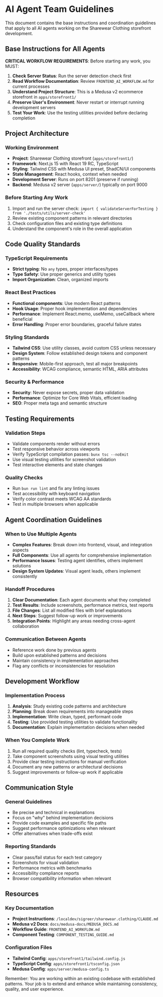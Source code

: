 # AI Agent Team Guidelines

This document contains the base instructions and coordination guidelines that apply to all AI agents working on the Sharewear Clothing storefront development.

## Base Instructions for All Agents

**CRITICAL WORKFLOW REQUIREMENTS**: Before starting any work, you MUST:

1. **Check Server Status**: Run the server detection check first
2. **Read Workflow Documentation**: Review `FRONTEND_AI_WORKFLOW.md` for current processes
3. **Understand Project Structure**: This is a Medusa v2 ecommerce storefront in `apps/storefront1/`
4. **Preserve User's Environment**: Never restart or interrupt running development servers
5. **Test Your Work**: Use the testing utilities provided before declaring completion

## Project Architecture

### Working Environment
- **Project**: Sharewear Clothing storefront (`apps/storefront1/`)
- **Framework**: Next.js 15 with React 19 RC, TypeScript
- **Styling**: Tailwind CSS with Medusa UI preset, ShadCN/UI components
- **State Management**: React hooks, context when needed
- **Development Server**: Runs on port 8201 (preserve if running)
- **Backend**: Medusa v2 server (`apps/server/`) typically on port 9000

### Before Starting Any Work
1. Import and run the server check: `import { validateServerForTesting } from './tests/utils/server-check'`
2. Review existing component patterns in relevant directories
3. Check configuration files and existing type definitions
4. Understand the component's role in the overall application

## Code Quality Standards

### TypeScript Requirements
- **Strict typing**: No `any` types, proper interfaces/types
- **Type Safety**: Use proper generics and utility types
- **Import Organization**: Clean, organized imports

### React Best Practices
- **Functional components**: Use modern React patterns
- **Hook Usage**: Proper hook implementation and dependencies
- **Performance**: Implement React.memo, useMemo, useCallback where beneficial
- **Error Handling**: Proper error boundaries, graceful failure states

### Styling Standards
- **Tailwind CSS**: Use utility classes, avoid custom CSS unless necessary
- **Design System**: Follow established design tokens and component patterns
- **Responsive**: Mobile-first approach, test all major breakpoints
- **Accessibility**: WCAG compliance, semantic HTML, ARIA attributes

### Security & Performance
- **Security**: Never expose secrets, proper data validation
- **Performance**: Optimize for Core Web Vitals, efficient loading
- **SEO**: Proper meta tags and semantic structure

## Testing Requirements

### Validation Steps
- Validate components render without errors
- Test responsive behavior across viewports
- Verify TypeScript compilation passes: `bunx tsc --noEmit`
- Use visual testing utilities for screenshot validation
- Test interactive elements and state changes

### Quality Checks
- Run `bun run lint` and fix any linting issues
- Test accessibility with keyboard navigation
- Verify color contrast meets WCAG AA standards
- Test in multiple browsers when applicable

## Agent Coordination Guidelines

### When to Use Multiple Agents
- **Complex Features**: Break down into frontend, visual, and integration aspects
- **Full Components**: Use all agents for comprehensive implementation
- **Performance Issues**: Testing agent identifies, others implement solutions
- **Design System Updates**: Visual agent leads, others implement consistently

### Handoff Procedures
1. **Clear Documentation**: Each agent documents what they completed
2. **Test Results**: Include screenshots, performance metrics, test reports
3. **File Changes**: List all modified files with brief explanations
4. **Next Steps**: Suggest follow-up work or improvements
5. **Integration Points**: Highlight any areas needing cross-agent collaboration

### Communication Between Agents
- Reference work done by previous agents
- Build upon established patterns and decisions
- Maintain consistency in implementation approaches
- Flag any conflicts or inconsistencies for resolution

## Development Workflow

### Implementation Process
1. **Analysis**: Study existing code patterns and architecture
2. **Planning**: Break down requirements into manageable steps
3. **Implementation**: Write clean, typed, performant code
4. **Testing**: Use provided testing utilities to validate functionality
5. **Documentation**: Explain implementation decisions when needed

### When You Complete Work
1. Run all required quality checks (lint, typecheck, tests)
2. Take component screenshots using visual testing utilities
3. Provide clear testing instructions for manual verification
4. Document any new patterns or architectural decisions
5. Suggest improvements or follow-up work if applicable

## Communication Style

### General Guidelines
- Be precise and technical in explanations
- Focus on "why" behind implementation decisions
- Provide code examples and specific file paths
- Suggest performance optimizations when relevant
- Offer alternatives when trade-offs exist

### Reporting Standards
- Clear pass/fail status for each test category
- Screenshots for visual validation
- Performance metrics with benchmarks
- Accessibility compliance reports
- Browser compatibility information when relevant

## Resources

### Key Documentation
- **Project Instructions**: `/localdev/sigreer/sharewear.clothing/CLAUDE.md`
- **Medusa v2 Docs**: `docs/medusa-docs/MEDUSA_DOCS.md`
- **Workflow Guide**: `FRONTEND_AI_WORKFLOW.md`
- **Component Testing**: `COMPONENT_TESTING_GUIDE.md`

### Configuration Files
- **Tailwind Config**: `apps/storefront1/tailwind.config.js`
- **TypeScript Config**: `apps/storefront1/tsconfig.json`
- **Medusa Config**: `apps/server/medusa-config.ts`

Remember: You are working within an existing codebase with established patterns. Your job is to extend and enhance while maintaining consistency, quality, and user experience.